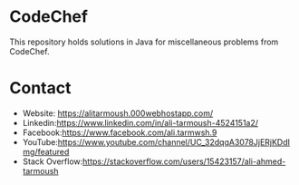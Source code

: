 # CodeChef
This repository holds solutions in Java for miscellaneous problems from CodeChef.
# Contact
* Website: https://alitarmoush.000webhostapp.com/
* Linkedin:https://www.linkedin.com/in/ali-tarmoush-4524151a2/
* Facebook:https://www.facebook.com/ali.tarmwsh.9
* YouTube:https://www.youtube.com/channel/UC_32dqqA3078JjERjKDdImg/featured
* Stack Overflow:https://stackoverflow.com/users/15423157/ali-ahmed-tarmoush